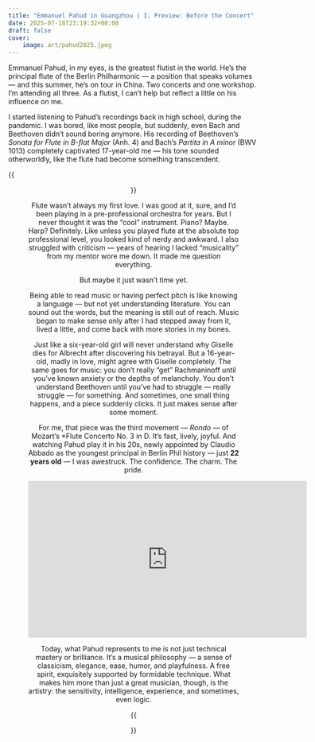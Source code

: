 ```yaml
---
title: "Emmanuel Pahud in Guangzhou | I. Preview: Before the Concert"
date: 2025-07-18T23:19:32+08:00
draft: false
cover:
    image: art/pahud2025.jpeg
---
```


Emmanuel Pahud, in my eyes, is the greatest flutist in the world. He’s the principal flute of the Berlin Philharmonic — a position that speaks volumes — and this summer, he’s on tour in China. Two concerts and one workshop. I’m attending all three. As a flutist, I can’t help but reflect a little on his influence on me.

I started listening to Pahud’s recordings back in high school, during the pandemic. I was bored, like most people, but suddenly, even Bach and Beethoven didn’t sound boring anymore. His recording of Beethoven’s *Sonata for Flute in B-flat Major* (Anh. 4) and Bach’s *Partita in A minor* (BWV 1013) completely captivated 17-year-old me — his tone sounded otherworldly, like the flute had become something transcendent.

{{<figure align="center" src="/art/pahud_young.jpeg" caption="And yes — he’s also very, very handsome." width="100%">}}

Flute wasn’t always my first love. I was good at it, sure, and I’d been playing in a pre-professional orchestra for years. But I never thought it was the “cool” instrument. Piano? Maybe. Harp? Definitely. Like unless you played flute at the absolute top professional level, you looked kind of nerdy and awkward. I also struggled with criticism — years of hearing I lacked “musicality” from my mentor wore me down. It made me question everything.

But maybe it just wasn’t time yet.

Being able to read music or having perfect pitch is like knowing a language — but not yet understanding literature. You can sound out the words, but the meaning is still out of reach. Music began to make sense only after I had stepped away from it, lived a little, and come back with more stories in my bones.

Just like a six-year-old girl will never understand why Giselle dies for Albrecht after discovering his betrayal. But a 16-year-old, madly in love, might agree with Giselle completely. The same goes for music: you don’t really “get” Rachmaninoff until you’ve known anxiety or the depths of melancholy. You don’t understand Beethoven until you’ve had to struggle — really struggle — for something. And sometimes, one small thing happens, and a piece suddenly clicks. It just makes sense after some moment.

For me, that piece was the third movement — *Rondo* — of Mozart’s *Flute Concerto No. 3 in D. It’s fast, lively, joyful. And watching Pahud play it in his 20s, newly appointed by Claudio Abbado as the youngest principal in Berlin Phil history — just **22 years old** — I was awestruck. The confidence. The charm. The pride.

<iframe width="560" height="315" src="https://www.youtube.com/embed/DHzAIsrlJDM?si=tbij8zmdK3POLzGE" title="YouTube video player" frameborder="0" allow="accelerometer; autoplay; clipboard-write; encrypted-media; gyroscope; picture-in-picture; web-share" referrerpolicy="strict-origin-when-cross-origin" allowfullscreen></iframe>

Today, what Pahud represents to me is not just technical mastery or brilliance. It’s a musical philosophy — a sense of classicism, elegance, ease, humor, and playfulness. A free spirit, exquisitely supported by formidable technique. What makes him more than just a great musician, though, is the artistry: the sensitivity, intelligence, experience, and sometimes, even logic.

{{<figure align="center" src="/art/pahud2025.jpeg" caption="Oh, and yes — still very, very handsome." width="100%">}}



